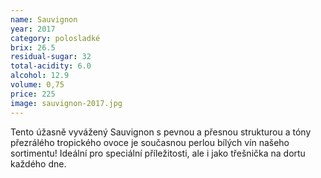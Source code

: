 ```yaml
---
name: Sauvignon
year: 2017
category: polosladké
brix: 26.5
residual-sugar: 32
total-acidity: 6.0
alcohol: 12.9
volume: 0,75
price: 225
image: sauvignon-2017.jpg
---
```


Tento úžasně vyvážený Sauvignon s pevnou a přesnou strukturou a tóny přezrálého tropického ovoce je současnou perlou bílých vín našeho sortimentu! Ideální pro speciální příležitosti, ale i jako třešnička na dortu každého dne.